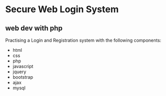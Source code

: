 # Secure Web Login System
web dev with php
---
Practising a Login and Registration system with the following components:
- html
- css
- php
- javascript
- jquery
- bootstrap
- ajax
- mysql
